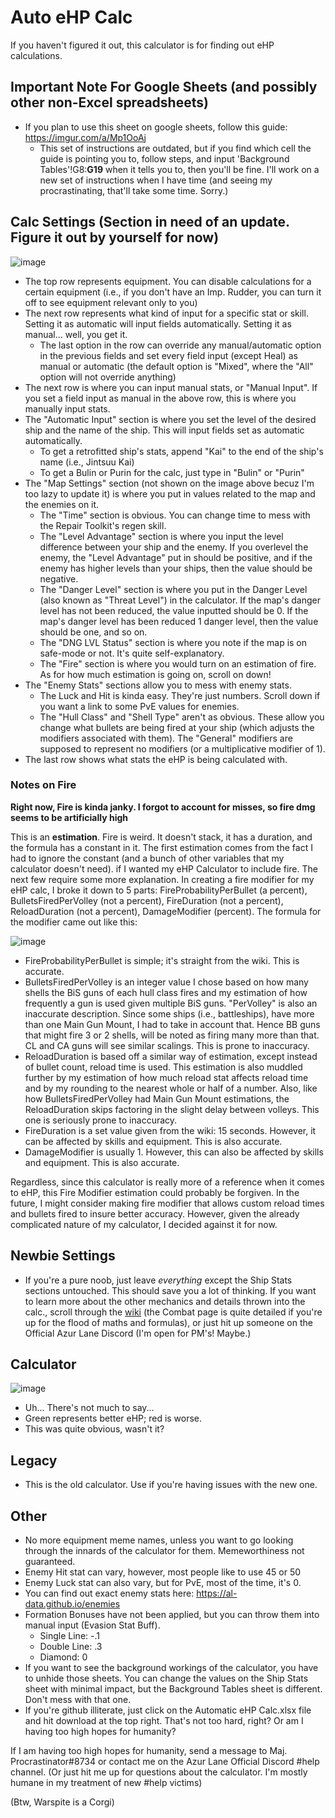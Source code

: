 # Auto eHP Calc
If you haven't figured it out, this calculator is for finding out eHP calculations.

## Important Note For Google Sheets (and possibly other non-Excel spreadsheets)
* If you plan to use this sheet on google sheets, follow this guide: https://imgur.com/a/Mp1OoAj
  * This set of instructions are outdated, but if you find which cell the guide is pointing you to, follow steps, and input 'Background Tables'!G8:**G19** when it tells you to, then you'll be fine. I'll work on a new set of instructions when I have time (and seeing my procrastinating, that'll take some time. Sorry.)

## Calc Settings (Section in need of an update. Figure it out by yourself for now)

![image](https://cdn.discordapp.com/attachments/391458004454604811/593565575096041482/unknown.png)

* The top row represents equipment. You can disable calculations for a certain equipment (i.e., if you don't have an Imp. Rudder, you can turn it off to see equipment relevant only to you)
* The next row represents what kind of input for a specific stat or skill. Setting it as automatic will input fields automatically. Setting it as manual... well, you get it. 
   * The last option in the row can override any manual/automatic option in the previous fields and set every field input (except Heal) as manual or automatic (the default option is "Mixed", where the "All" option will not override anything)
* The next row is where you can input manual stats, or "Manual Input". If you set a field input as manual in the above row, this is where you manually input stats.
* The "Automatic Input" section is where you set the level of the desired ship and the name of the ship. This will input fields set as automatic automatically.
   * To get a retrofitted ship's stats, append "Kai" to the end of the ship's name (i.e., Jintsuu Kai)
   * To get a Bulin or Purin for the calc, just type in "Bulin" or "Purin"
* The "Map Settings" section (not shown on the image above becuz I'm too lazy to update it) is where you put in values related to the map and the enemies on it.
   * The "Time" section is obvious. You can change time to mess with the Repair Toolkit's regen skill.
   * The "Level Advantage" section is where you input the level difference between your ship and the enemy. If you overlevel the enemy, the "Level Advantage" put in should be positive, and if the enemy has higher levels than your ships, then the value should be negative.
   * The "Danger Level" section is where you put in the Danger Level (also known as "Threat Level") in the calculator. If the map's danger level has not been reduced, the value inputted should be 0. If the map's danger level has been reduced 1 danger level, then the value should be one, and so on.
   * The "DNG LVL Status" section is where you note if the map is on safe-mode or not. It's quite self-explanatory.
   * The "Fire" section is where you would turn on an estimation of fire. As for how much estimation is going on, scroll on down!
* The "Enemy Stats" sections allow you to mess with enemy stats.
   * The Luck and Hit is kinda easy. They're just numbers. Scroll down if you want a link to some PvE values for enemies.
   * The "Hull Class" and "Shell Type" aren't as obvious. These allow you change what bullets are being fired at your ship (which adjusts the modifiers associated with them). The "General" modifiers are supposed to represent no modifiers (or a multiplicative modifier of 1).
* The last row shows what stats the eHP is being calculated with.

### Notes on Fire

**Right now, Fire is kinda janky. I forgot to account for misses, so fire dmg seems to be artificially high**

This is an **estimation**. Fire is weird. It doesn't stack, it has a duration, and the formula has a constant in it. The first estimation comes from the fact I had to ignore the constant (and a bunch of other variables that my calculator doesn't need). if I wanted my eHP Calculator to include fire. The next few require some more explanation. In creating a fire modifier for my eHP calc, I broke it down to 5 parts: FireProbabilityPerBullet (a percent), BulletsFiredPerVolley (not a percent), FireDuration (not a percent), ReloadDuration (not a percent), DamageModifier (percent). The formula for the modifier came out like this:

![image](https://cdn.discordapp.com/attachments/391458004454604811/593205088005128263/unknown.png)

* FireProbabilityPerBullet is simple; it's straight from the wiki. This is accurate.
* BulletsFiredPerVolley is an integer value I chose based on how many shells the BiS guns of each hull class fires and my estimation of how frequently a gun is used given multiple BiS guns. "PerVolley" is also an inaccurate description. Since some ships (i.e., battleships), have more than one Main Gun Mount, I had to take in account that. Hence BB guns that might fire 3 or 2 shells, will be noted as firing many more than that. CL and CA guns will see similar scalings. This is prone to inaccuracy.
* ReloadDuration is based off a similar way of estimation, except instead of bullet count, reload time is used. This estimation is also muddled further by my estimation of how much reload stat affects reload time and by my rounding to the nearest whole or half of a number. Also, like how BulletsFiredPerVolley had Main Gun Mount estimations, the ReloadDuration skips factoring in the slight delay between volleys. This one is seriously prone to inaccuracy.
* FireDuration is a set value given from the wiki: 15 seconds. However, it can be affected by skills and equipment. This is also accurate.
* DamageModifier is usually 1. However, this can also be affected by skills and equipment. This is also accurate.

Regardless, since this calculator is really more of a reference when it comes to eHP, this Fire Modifier estimation could probably be forgiven. In the future, I might consider making fire modifier that allows custom reload times and bullets fired to insure better accuracy. However, given the already complicated nature of my calculator, I decided against it for now.

## Newbie Settings
* If you're a pure noob, just leave *everything* except the Ship Stats sections untouched. This should save you a lot of thinking. If you want to learn more about the other mechanics and details thrown into the calc., scroll through the [wiki](https://azurlane.koumakan.jp) (the Combat page is quite detailed if you're up for the flood of maths and formulas), or just hit up someone on the Official Azur Lane Discord (I'm open for PM's! Maybe.)

## Calculator
![image](https://cdn.discordapp.com/attachments/391458004454604811/593565575096041482/unknown.png)

* Uh... There's not much to say...
* Green represents better eHP; red is worse.
* This was quite obvious, wasn't it?

## Legacy
* This is the old calculator. Use if you're having issues with the new one.

## Other
* No more equipment meme names, unless you want to go looking through the innards of the calculator for them. Memeworthiness not guaranteed.
* Enemy Hit stat can vary, however, most people like to use 45 or 50
* Enemy Luck stat can also vary, but for PvE, most of the time, it's 0.
* You can find out exact enemy stats here: https://al-data.github.io/enemies
* Formation Bonuses have not been applied, but you can throw them into manual input (Evasion Stat Buff).
    * Single Line: -.1
    * Double Line: .3
    * Diamond: 0
* If you want to see the background workings of the calculator, you have to unhide those sheets. You can change the values on the Ship Stats sheet with minimal impact, but the Background Tables sheet is different. Don't mess with that one.
* If you're github illiterate, just click on the Automatic eHP Calc.xlsx file and hit download at the top right. That's not too hard, right? Or am I having too high hopes for humanity?


If I am having too high hopes for humanity, send a message to Maj. Procrastinator#8734 or contact me on the Azur Lane Official Discord #help channel. (Or just hit me up for questions about the calculator. I'm mostly humane in my treatment of new #help victims)

(Btw, Warspite is a Corgi)
